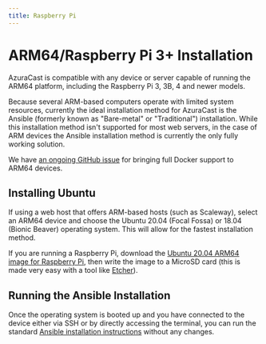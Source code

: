 ```yaml
--- 
title: Raspberry Pi
--- 
```

 
# ARM64/Raspberry Pi 3+ Installation

AzuraCast is compatible with any device or server capable of running the ARM64 platform, including the Raspberry Pi 3, 3B, 4 and newer models.

Because several ARM-based computers operate with limited system resources, currently the ideal installation method for AzuraCast is the Ansible (formerly known as "Bare-metal" or "Traditional") installation. While this installation method isn't supported for most web servers, in the case of ARM devices the Ansible installation method is currently the only fully working solution.

We have [an ongoing GitHub issue](https://github.com/AzuraCast/AzuraCast/issues/332) for bringing full Docker support to ARM64 devices.

## Installing Ubuntu

If using a web host that offers ARM-based hosts (such as Scaleway), select an ARM64 device and choose the Ubuntu 20.04 (Focal Fossa) or 18.04 (Bionic Beaver) operating system. This will allow for the fastest installation method.

If you are running a Raspberry Pi, download the [Ubuntu 20.04 ARM64 image for Raspberry Pi](http://cdimage.ubuntu.com/ubuntu/releases/20.04/release/ubuntu-20.04.1-preinstalled-server-arm64+raspi.img.xz), then write the image to a MicroSD card (this is made very easy with a tool like [Etcher](https://www.balena.io/etcher/)).

## Running the Ansible Installation

Once the operating system is booted up and you have connected to the device either via SSH or by directly accessing the terminal, you can run the standard [Ansible installation instructions](./ansible.html) without any changes.
